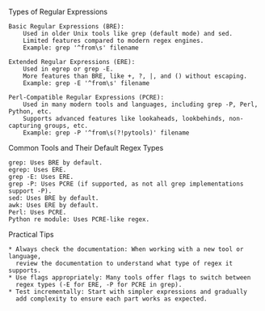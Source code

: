 Types of Regular Expressions

    Basic Regular Expressions (BRE):
        Used in older Unix tools like grep (default mode) and sed.
        Limited features compared to modern regex engines.
        Example: grep '^from\s' filename

    Extended Regular Expressions (ERE):
        Used in egrep or grep -E.
        More features than BRE, like +, ?, |, and () without escaping.
        Example: grep -E '^from\s' filename

    Perl-Compatible Regular Expressions (PCRE):
        Used in many modern tools and languages, including grep -P, Perl, Python, etc.
        Supports advanced features like lookaheads, lookbehinds, non-capturing groups, etc.
        Example: grep -P '^from\s(?!pytools)' filename

Common Tools and Their Default Regex Types

    grep: Uses BRE by default.
    egrep: Uses ERE.
    grep -E: Uses ERE.
    grep -P: Uses PCRE (if supported, as not all grep implementations support -P).
    sed: Uses BRE by default.
    awk: Uses ERE by default.
    Perl: Uses PCRE.
    Python re module: Uses PCRE-like regex.

Practical Tips

    * Always check the documentation: When working with a new tool or language, 
 	  review the documentation to understand what type of regex it supports.
    * Use flags appropriately: Many tools offer flags to switch between 
	  regex types (-E for ERE, -P for PCRE in grep).
    * Test incrementally: Start with simpler expressions and gradually 
	  add complexity to ensure each part works as expected.
